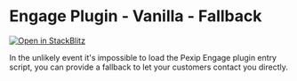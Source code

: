 # Engage Plugin - Vanilla - Fallback

[![Open in StackBlitz](https://developer.stackblitz.com/img/open_in_stackblitz.svg)](https://stackblitz.com/fork/github/skedify/plugin-examples/tree/main/vanilla/fallback?file=index.html)

In the unlikely event it's impossible to load the Pexip Engage plugin entry script, you can provide a fallback to let your customers contact you directly.
